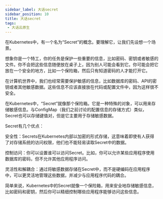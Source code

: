 ```yaml
---
sidebar_label: 大话secret
sidebar_position: 10
title: 大话secret
tags:
 - 大话云原生
---
```


在Kubernetes中，有一个名为“Secret”的概念。要理解它，让我们先设想一个场景。

想象你是一个特工，你的任务是保护一些重要的信息，比如密码、密钥或者敏感的文件。你不会把这些信息随便放在桌子上，因为别人可能会看到它。你可能会把它放在一个安全的地方，比如一个保险箱，然后只有知道密码的人才能打开它。

在计算机世界中，我们也经常需要保护敏感的信息，比如数据库的密码、API的密钥或者其他敏感数据。这些信息不应该直接放在代码或配置文件中，因为这样很不安全。

在Kubernetes中，“Secret”就像那个保险箱。它是一种特殊的对象，可以用来存储敏感信息。与ConfigMap（我们之前讨论的配置信息的存储方式）类似，Secret也可以存储键值对，但是它主要用于存储敏感数据。

Secret有几个优点：

安全性：Secrets在Kubernetes内部以加密的形式存储，这意味着即使有人获得了对存储系统的访问权限，他们也不能轻易读取Secret中的数据。

控制访问：你可以设置谁可以访问Secret。比如，你可以允许某些应用程序使用数据库的密码，但不允许其他应用程序访问。

灵活性和解耦合：通过将敏感数据存储在Secret中，而不是硬编码在应用程序中，可以更灵活地管理这些数据，并减少与应用程序代码的耦合。

简单来说，Kubernetes中的Secret就像一个保险箱，用来安全地存储敏感信息，比如密码和密钥，然后你可以精细控制哪些应用程序能够访问这些信息。